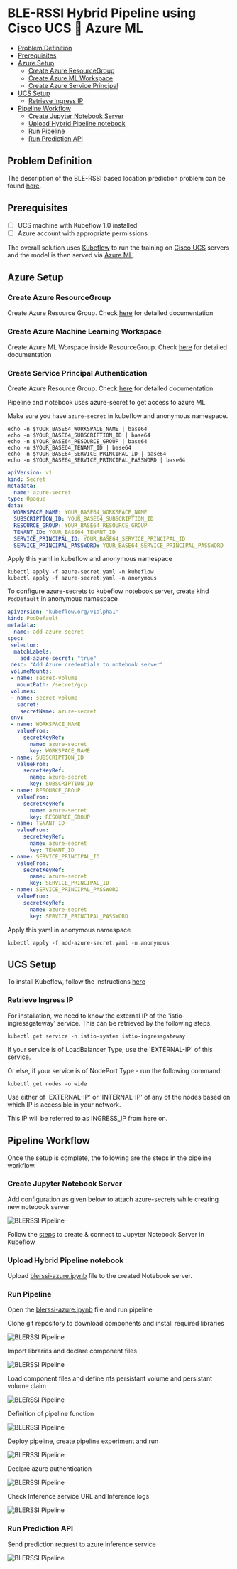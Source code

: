 # BLE-RSSI Hybrid Pipeline using Cisco UCS 🤝 Azure ML
<!-- vscode-markdown-toc -->
* [Problem Definition](#ProblemDefinition)
* [Prerequisites](#Prerequisites)
* [Azure Setup](#AzureSetup)
	* [Create Azure ResourceGroup](#CreateResourceGroup)
	* [Create Azure ML Workspace](#CreateMLWorkspace)
	* [Create Azure Service Principal](#CreateServicePrincipal)
* [UCS Setup](#UCSSetup)
	* [Retrieve Ingress IP](#RetrieveIngressIP)
* [Pipeline Workflow](#PipelineWorkflow)
	* [Create Jupyter Notebook Server](#CreateJupyterNotebookServer)
	* [Upload Hybrid Pipeline notebook](#UploadHybridPipelinenotebook)
	* [Run Pipeline](#RunPipeline)
	* [Run Prediction API](#RunPredictionAPI)

<!-- vscode-markdown-toc-config
	numbering=false
	autoSave=true
	/vscode-markdown-toc-config -->
<!-- /vscode-markdown-toc -->

## <a name='ProblemDefinition'></a>Problem Definition
The description of the BLE-RSSI based location prediction problem
can be found [here](../../README.md).

## <a name='Prerequisites'></a>Prerequisites

- [ ] UCS machine with Kubeflow 1.0 installed
- [ ] Azure account with appropriate permissions

The overall solution uses [Kubeflow](https://www.kubeflow.org/) to run
the training on [Cisco UCS](https://www.cisco.com/c/en_in/products/servers-unified-computing/index.html) servers and the model is then served via [Azure ML](https://docs.microsoft.com/en-us/azure/machine-learning/).

## <a name='AzureSetup'></a>Azure Setup
### <a name='CreateResourceGroup'></a>Create Azure ResourceGroup

Create Azure Resource Group. Check [here](https://docs.microsoft.com/en-us/azure/azure-resource-manager/management/manage-resource-groups-portal) for detailed documentation

### <a name='CreateMLWorkspace'></a>Create Azure Machine Learning Workspace

Create Azure ML Worspace inside ResourceGroup. Check [here](https://docs.microsoft.com/en-us/azure/machine-learning/how-to-manage-workspace) for detailed documentation

### <a name='CreateServicePrincipal'></a>Create Service Principal Authentication

Create Azure Resource Group. Check [here](https://docs.microsoft.com/en-us/azure/active-directory/develop/howto-create-service-principal-portal) for detailed documentation


Pipeline and notebook uses azure-secret to get access to azure ML

Make sure you have  `azure-secret` in kubeflow and anonymous namespace.

    echo -n $YOUR_BASE64_WORKSPACE_NAME | base64
    echo -n $YOUR_BASE64_SUBSCRIPTION_ID | base64
    echo -n $YOUR_BASE64_RESOURCE_GROUP | base64
    echo -n $YOUR_BASE64_TENANT_ID | base64
    echo -n $YOUR_BASE64_SERVICE_PRINCIPAL_ID | base64
    echo -n $YOUR_BASE64_SERVICE_PRINCIPAL_PASSWORD | base64
	
	
```yaml
apiVersion: v1
kind: Secret
metadata:
  name: azure-secret
type: Opaque
data:
  WORKSPACE_NAME: YOUR_BASE64_WORKSPACE_NAME
  SUBSCRIPTION_ID: YOUR_BASE64_SUBSCRIPTION_ID
  RESOURCE_GROUP: YOUR_BASE64_RESOURCE_GROUP
  TENANT_ID: YOUR_BASE64_TENANT_ID
  SERVICE_PRINCIPAL_ID: YOUR_BASE64_SERVICE_PRINCIPAL_ID
  SERVICE_PRINCIPAL_PASSWORD: YOUR_BASE64_SERVICE_PRINCIPAL_PASSWORD
```
Apply this yaml in kubeflow and anonymous namespace

```
kubectl apply -f azure-secret.yaml -n kubeflow
kubectl apply -f azure-secret.yaml -n anonymous
```
To configure azure-secrets to kubeflow notebook server, create kind `PodDefault` in anonymous namespace

```yaml
apiVersion: "kubeflow.org/v1alpha1"
kind: PodDefault
metadata:
  name: add-azure-secret
spec:
 selector:
  matchLabels:
    add-azure-secret: "true"
 desc: "Add Azure credentials to notebook server"
 volumeMounts:
 - name: secret-volume
   mountPath: /secret/gcp
 volumes:
 - name: secret-volume
   secret:
    secretName: azure-secret
 env:
 - name: WORKSPACE_NAME
   valueFrom:
     secretKeyRef:
       name: azure-secret
       key: WORKSPACE_NAME
 - name: SUBSCRIPTION_ID
   valueFrom:
     secretKeyRef:
       name: azure-secret
       key: SUBSCRIPTION_ID
 - name: RESOURCE_GROUP
   valueFrom:
     secretKeyRef:
       name: azure-secret
       key: RESOURCE_GROUP
 - name: TENANT_ID
   valueFrom:
     secretKeyRef:
       name: azure-secret
       key: TENANT_ID
 - name: SERVICE_PRINCIPAL_ID
   valueFrom:
     secretKeyRef:
       name: azure-secret
       key: SERVICE_PRINCIPAL_ID
 - name: SERVICE_PRINCIPAL_PASSWORD
   valueFrom:
     secretKeyRef:
       name: azure-secret
       key: SERVICE_PRINCIPAL_PASSWORD
```
Apply this yaml in anonymous namespace

```
kubectl apply -f add-azure-secret.yaml -n anonymous
```

## <a name='UCSSetup'></a>UCS Setup

To install Kubeflow, follow the instructions [here](../../../../../../install)

### <a name='RetrieveIngressIP'></a>Retrieve Ingress IP

For installation, we need to know the external IP of the 'istio-ingressgateway' service. This can be retrieved by the following steps.  

```
kubectl get service -n istio-system istio-ingressgateway
```

If your service is of LoadBalancer Type, use the 'EXTERNAL-IP' of this service.  

Or else, if your service is of NodePort Type - run the following command:  

```
kubectl get nodes -o wide
```

Use either of 'EXTERNAL-IP' or 'INTERNAL-IP' of any of the nodes based on which IP is accessible in your network.  

This IP will be referred to as INGRESS_IP from here on.

## <a name='PipelineWorkflow'></a>Pipeline Workflow
Once the setup is complete, the following are the steps in the pipeline
workflow.

### <a name='CreateJupyterNotebookServer'></a>Create Jupyter Notebook Server

Add configuration as given below to attach azure-secrets while creating new notebook server

![BLERSSI Pipeline](./pictures/6-notebook-configurations.PNG)

Follow the [steps](./../notebook#create--connect-to-jupyter-notebook-server) to create & connect to Jupyter Notebook Server in Kubeflow    
### <a name='UploadHybridPipelinenotebook'></a>Upload Hybrid Pipeline notebook

Upload [blerssi-azure.ipynb](blerssi-azure.ipynb) file to the created Notebook server.
    
### <a name='RunPipeline'></a>Run Pipeline

Open the [blerssi-azure.ipynb](blerssi-azure.ipynb) file and run pipeline

Clone git repository to download components and install required libraries 

![BLERSSI Pipeline](./pictures/azure-pipeline-01.PNG)

Import libraries and declare component files

![BLERSSI Pipeline](./pictures/azure-pipeline-02.PNG)

Load component files and define nfs persistant volume and persistant volume claim

![BLERSSI Pipeline](./pictures/azure-pipeline-03.PNG)

Definition of pipeline function

![BLERSSI Pipeline](./pictures/azure-pipeline-04.PNG)

Deploy pipeline, create pipeline experiment and run 

![BLERSSI Pipeline](./pictures/azure-pipeline-05.PNG)

Declare azure authentication

![BLERSSI Pipeline](./pictures/azure-pipeline-06.PNG)

Check Inference service URL and Inference logs

![BLERSSI Pipeline](./pictures/azure-pipeline-07.PNG)

### <a name='RunPredictionAPI'></a>Run Prediction API

Send prediction request to azure inference service

![BLERSSI Pipeline](./pictures/azure-pipeline-08.PNG)
